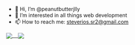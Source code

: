 - 👋 Hi, I’m @peanutbutterjlly
- 👀 I’m interested in all things web development
- 📫 How to reach me: steverios.sr2@gmail.com

<a href="https://github.com/anuraghazra/github-readme-stats">
  <img align="center" src="https://github-readme-stats.vercel.app/api?username=peanutbutterjlly&count_private=true&theme=dracula&hide=stars,prs,issues,contribs" />&nbsp&nbsp&nbsp
<!--   <img align="center" src="https://github-readme-stats.vercel.app/api?username=peanutbutterjlly&theme=omni&show_icons=true" />&nbsp&nbsp&nbsp -->
</a>
<a href="https://github.com/anuraghazra/convoychat">
  <img align="center" src="https://github-readme-stats.vercel.app/api/top-langs/?username=peanutbutterjlly&layout=compact" />
</a>
